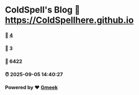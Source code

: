 # ColdSpell's Blog :link: https://ColdSpellhere.github.io 
### :page_facing_up: [4](https://ColdSpellhere.github.io/tag.html) 
### :speech_balloon: 3 
### :hibiscus: 6422 
### :alarm_clock: 2025-09-05 14:40:27 
### Powered by :heart: [Gmeek](https://github.com/Meekdai/Gmeek)
